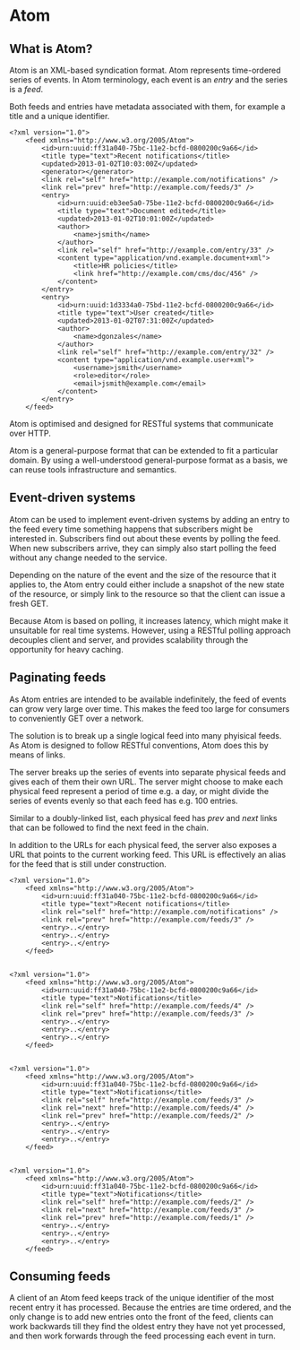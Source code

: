 Atom
====

What is Atom?
------------

Atom is an XML-based syndication format. Atom represents time-ordered series of events. In Atom terminology, each event is an *entry* and the series is a *feed*.

Both feeds and entries have metadata associated with them, for example a title and a unique identifier.

    <?xml version="1.0">
        <feed xmlns="http://www.w3.org/2005/Atom">
            <id>urn:uuid:ff31a040-75bc-11e2-bcfd-0800200c9a66</id>
            <title type="text">Recent notifications</title>
            <updated>2013-01-02T10:03:00Z</updated>
            <generator></generator>
            <link rel="self" href="http://example.com/notifications" />
            <link rel="prev" href="http://example.com/feeds/3" />
            <entry>
                <id>urn:uuid:eb3ee5a0-75be-11e2-bcfd-0800200c9a66</id>
                <title type="text">Document edited</title>
                <updated>2013-01-02T10:01:00Z</updated>
                <author>
                    <name>jsmith</name>
                </author>
                <link rel="self" href="http://example.com/entry/33" />
                <content type="application/vnd.example.document+xml">
                    <title>HR policies</title>
                    <link href="http://example.com/cms/doc/456" />
                </content>
            </entry>
            <entry>
                <id>urn:uuid:1d3334a0-75bd-11e2-bcfd-0800200c9a66</id>
                <title type="text">User created</title>
                <updated>2013-01-02T07:31:00Z</updated>
                <author>
                    <name>dgonzales</name>
                </author>
                <link rel="self" href="http://example.com/entry/32" />
                <content type="application/vnd.example.user+xml">
                    <username>jsmith</username>
                    <role>editor</role>
                    <email>jsmith@example.com</email>
                </content>
            </entry>
        </feed>

Atom is optimised and designed for RESTful systems that communicate over HTTP.

Atom is a general-purpose format that can be extended to fit a particular domain. By using a well-understood general-purpose format as a basis, we can reuse tools infrastructure and semantics.

Event-driven systems
--------------------

Atom can be used to implement event-driven systems by adding an entry to the feed every time something happens that subscribers might be interested in. Subscribers find out about these events by polling the feed. When new subscribers arrive, they can simply also start polling the feed without any change needed to the service.

Depending on the nature of the event and the size of the resource that it applies to, the Atom entry could either include a snapshot of the new state of the resource, or simply link to the resource so that the client can issue a fresh GET.

Because Atom is based on polling, it increases latency, which might make it unsuitable for real time systems. However, using a RESTful polling approach decouples client and server, and provides scalability through the opportunity for heavy caching.

Paginating feeds
----------------

As Atom entries are intended to be available indefinitely, the feed of events can grow very large over time. This makes the feed too large for consumers to conveniently GET over a network.

The solution is to break up a single logical feed into many phyisical feeds. As Atom is designed to follow RESTful conventions, Atom does this by means of links.

The server breaks up the series of events into separate physical feeds and gives each of them their own URL. The server might choose to make each physical feed represent a period of time e.g. a day, or might divide the series of events evenly so that each feed has e.g. 100 entries. 

Similar to a doubly-linked list, each physical feed has *prev* and *next* links that can be followed to find the next feed in the chain.

In addition to the URLs for each physical feed, the server also exposes a URL that points to the current working feed. This URL is effectively an alias for the feed that is still under construction.

    <?xml version="1.0">
        <feed xmlns="http://www.w3.org/2005/Atom">
            <id>urn:uuid:ff31a040-75bc-11e2-bcfd-0800200c9a66</id>
            <title type="text">Recent notifications</title>
            <link rel="self" href="http://example.com/notifications" />
            <link rel="prev" href="http://example.com/feeds/3" />
            <entry>..</entry>
            <entry>..</entry>
            <entry>..</entry>
        </feed>


    <?xml version="1.0">
        <feed xmlns="http://www.w3.org/2005/Atom">
            <id>urn:uuid:ff31a040-75bc-11e2-bcfd-0800200c9a66</id>
            <title type="text">Notifications</title>
            <link rel="self" href="http://example.com/feeds/4" />
            <link rel="prev" href="http://example.com/feeds/3" />
            <entry>..</entry>
            <entry>..</entry>
            <entry>..</entry>
        </feed>


    <?xml version="1.0">
        <feed xmlns="http://www.w3.org/2005/Atom">
            <id>urn:uuid:ff31a040-75bc-11e2-bcfd-0800200c9a66</id>
            <title type="text">Notifications</title>
            <link rel="self" href="http://example.com/feeds/3" />
            <link rel="next" href="http://example.com/feeds/4" />
            <link rel="prev" href="http://example.com/feeds/2" />
            <entry>..</entry>
            <entry>..</entry>
            <entry>..</entry>
        </feed>


    <?xml version="1.0">
        <feed xmlns="http://www.w3.org/2005/Atom">
            <id>urn:uuid:ff31a040-75bc-11e2-bcfd-0800200c9a66</id>
            <title type="text">Notifications</title>
            <link rel="self" href="http://example.com/feeds/2" />
            <link rel="next" href="http://example.com/feeds/3" />
            <link rel="prev" href="http://example.com/feeds/1" />
            <entry>..</entry>
            <entry>..</entry>
            <entry>..</entry>
        </feed>

Consuming feeds
---------------

A client of an Atom feed keeps track of the unique identifier of the most recent entry it has processed. Because the entries are time ordered, and the only change is to add new entries onto the front of the feed, clients can work backwards till they find the oldest entry they have not yet processed, and then work forwards through the feed processing each event in turn. 
